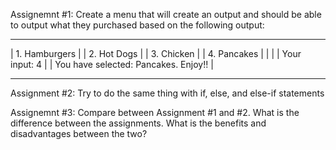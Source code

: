 Assignemnt #1:  Create a menu that will create an output and should be able 
                to output what they purchased based on the following output:
                
                  
____________________________________________________
|   1. Hamburgers                                  |
|   2. Hot Dogs                                    |
|   3. Chicken                                     |
|   4. Pancakes                                    |
|                                                  |
|   Your input: 4                                  |
|   You have selected: Pancakes. Enjoy!!           |
____________________________________________________






Assignment #2: Try to do the same thing with if, else, and else-if statements


Assignemnt #3: Compare between Assignment #1 and #2. What is the difference between
the assignments. What is the benefits and disadvantages between the two?
